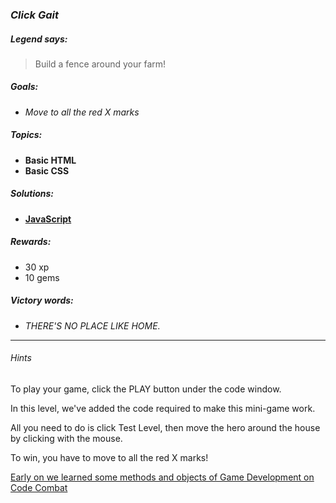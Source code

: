 ### _Click Gait_

##### _Legend says:_
> Build a fence around your farm!

##### _Goals:_
+ _Move to all the red X marks_

##### _Topics:_
+ **Basic HTML**
+ **Basic CSS**

##### _Solutions:_
+ **[JavaScript](clickGait.js)**

##### _Rewards:_
+ 30  xp
+ 10 gems

##### _Victory words:_
+ _THERE'S NO PLACE LIKE HOME._

___

###### _Hints_

To play your game, click the PLAY button under the code window.

In this level, we've added the code required to make this mini-game work.

All you need to do is click Test Level, then move the hero around the house by clicking with the mouse.

To win, you have to move to all the red X marks!

[Early on we learned some methods and objects of Game Development on Code Combat](https://github.com/katitek/Code-Combat/tree/master/1_Kithgard_Dungeon/023-Game_Grove)
